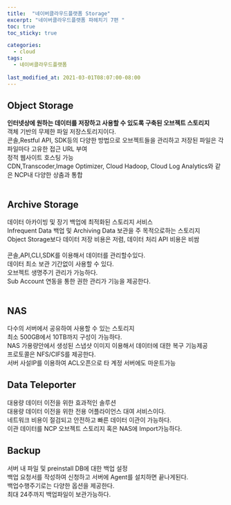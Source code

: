 ```yaml
---
title:  "네이버클라우드플랫폼 Storage"
excerpt: "네이버클라우드플랫폼 파헤치기 7편 "
toc: true
toc_sticky: true

categories:
  - cloud
tags:
  - 네이버클라우드플랫폼
  
last_modified_at: 2021-03-01T08:07:00-08:00
---
```


## Object Storage
__인터넷상에 원하는 데이터를 저장하고 사용할 수 있도록 구축된 오브젝트 스토리지<br>__
객체 기반의 무제한 파일 저장스토리지이다.<br>
콘솔,Restful API, SDK등의 다양한 방법으로 오브젝트들을 관리하고 저장된 파일은 각 파일마다 고유한 접근 URL 부여<br>
정적 웹사이트 호스팅 가능<br>
CDN,Transcoder,Image Optimizer, Cloud Hadoop, Cloud Log Analytics와 같은 NCP내 다양한 상춤과 통합<br><br>

## Archive Storage
데이터 아카이빙 및 장기 백업에 최적화된 스토리지 서비스<br>
Infrequent Data 백업 및 Archiving Data 보관을 주 목적으로하는 스토리지<br>
Object Storage보다 데이터 저장 비용은 저렴, 데이터 처리 API 비용은 비쌈<br><br>
콘솔,API,CLI,SDK를 이용해서 데이터를 관리할수있다.<br>
데이터 최소 보관 기간없이 사용할 수 있다.<br>
오브젝트 생명주기 관리가 가능하다.<br>
Sub Account 연동을 통한 권한 관리가 기능을 제공한다.<br><br>

## NAS
다수의 서버에서 공유하여 사용할 수 있는 스토리지<br>
최소 500GB에서 10TB까지 구성이 가능하다.<br>
NAS 가용량안에서 생성된 스냅샷 이미지 이용해서 데이터에 대한 복구 기능제공<br>
프로토콜은 NFS/CIFS를 제공한다.<br>
서버 사설IP를 이용하여 ACL오픈으로 타 계정 서버에도 마운트가능<br>

## Data Teleporter
대용량 데이터 이전을 위한 효과적인 솔루션<br>
대용량 데이터 이전을 위한 전용 어플라이언스 대여 서비스이다.<br>
네트워크 비용이 절검되고 안전하고 빠른 데이터 이관이 가능하다.<br>
이관 데이터를 NCP 오브젝트 스토리지 혹은 NAS에 Import가능하다.<br>

## Backup
서버 내 파일 및 preinstall DB에 대한 백업 설정<br>
백업 요청서를 작성하여 신청하고 서버에 Agent를 설치하면 끝나게된다.<br>
백업수행주기로는 다양한 옵션을 제공한다.<br>
최대 24주까지 백업파일이 보관가능하다.<br>

